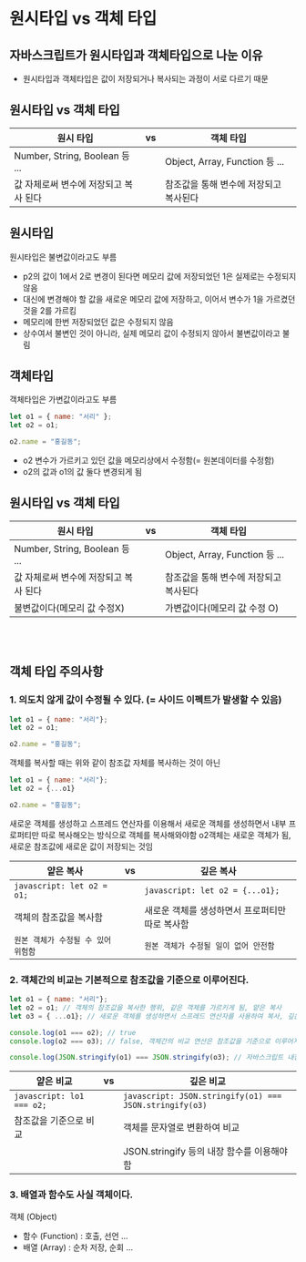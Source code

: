 # 원시타입 vs 객체 타입

## 자바스크립트가 원시타입과 객체타입으로 나눈 이유
- 원시타입과 객체타입은 값이 저장되거나 복사되는 과정이 서로 다르기 때문

## 원시타입 vs 객체 타입
| 원시 타입                         | vs | 객체 타입                         |
|----------------------------------|----|----------------------------------|
| Number, String, Boolean 등 ...   |    | Object, Array, Function 등 ...   |
| 값 자체로써 변수에 저장되고 복사 된다 |    | 참조값을 통해 변수에 저장되고 복사된다 |

## 원시타입
원시타입은 불변값이라고도 부름
- p2의 값이 1에서 2로 변경이 된다면 메모리 값에 저장되었던 1은 실제로는 수정되지 않음
- 대신에 변경해야 할 값을 새로운 메모리 값에 저장하고, 이어서 변수가 1을 가르켰던 것을 2를 가르킴
- 메모리에 한번 저장되었던 값은 수정되지 않음
- 상수여서 불변인 것이 아니라, 실제 메모리 값이 수정되지 않아서 불변값이라고 불림

## 객체타입
객체타입은 가변값이라고도 부름
```javascript
let o1 = { name: "서리" };
let o2 = o1;

o2.name = "홍길동";
```
- o2 변수가 가르키고 있던 값을 메모리상에서 수정함(= 원본데이터를 수정함)
- o2의 값과 o1의 값 둘다 변경되게 됨


## 원시타입 vs 객체 타입
| 원시 타입                         | vs | 객체 타입                         |
|----------------------------------|----|----------------------------------|
| Number, String, Boolean 등 ...   |    | Object, Array, Function 등 ...   |
| 값 자체로써 변수에 저장되고 복사 된다 |    | 참조값을 통해 변수에 저장되고 복사된다 |
| 불변값이다(메모리 값 수정X) |    | 가변값이다(메모리 값 수정 O) |

<br/>
<br/>

## 객체 타입 주의사항 

### 1. 의도치 않게 값이 수정될 수 있다. (= 사이드 이펙트가 발생할 수 있음)
```javascript
let o1 = { name: "서리"};
let o2 = o1;

o2.name = "홍길동";
```
객체를 복사할 때는 위와 같이 참조값 자체를 복사하는 것이 아닌

```javascript
let o1 = { name: "서리"};
let o2 = {...o1}

o2.name = "홍길동";
```
새로운 객체를 생성하고 스프레드 연산자를 이용해서 새로운 객체를 생성하면서 내부 프로퍼티만 따로 복사해오는 방식으로 객체를 복사해와야함
o2객체는 새로운 객체가 됨, 새로운 참조값에 새로운 값이 저장되는 것임


| 얕은 복사                      | vs | 깊은 복사                         |
|----------------------------------|----|----------------------------------|
| ```javascript: let o2 = o1;```  |    | ```javascript: let o2 = {...o1};```  |
| 객체의 참조값을 복사함 |    | 새로운 객체를 생성하면서 프로퍼티만 따로 복사함|
| `원본 객체가 수정될 수 있어 위험함` |    | `원본 객체가 수정될 일이 없어 안전함` |


### 2. 객체간의 비교는 기본적으로 참조값을 기준으로 이루어진다.
```javascript
let o1 = { name: "서리"};
let o2 = o1; // 객체의 참조값을 복사한 행위, 같은 객체를 가르키게 됨, 얕은 복사
let o3 = { ...o1}; // 새로운 객체를 생성하면서 스프레드 연산자를 사용하여 복사, 깊은 복사

console.log(o1 === o2); // true
console.log(o2 === o3); // false, 객체간의 비교 연산은 참조값을 기준으로 이루어지기 때문에 참조값이 달라 false가 출력이 됨

console.log(JSON.stringify(o1) === JSON.stringify(o3); // 자바스크립트 내장 함수, 객체를 문자열로 반환하는 기능
```

| 얕은 비교                      | vs | 깊은 비교                         |
|----------------------------------|----|----------------------------------|
| ```javascript: lo1 === o2;```  |    | ```javascript: JSON.stringify(o1) === JSON.stringify(o3)```  |
| 참조값을 기준으로 비교|    | 객체를 문자열로 변환하여 비교|
|  |    | JSON.stringify 등의 내장 함수를 이용해야 함 |


### 3. 배열과 함수도 사실 객체이다.
객체 (Object)
- 함수 (Function) : 호출, 선언 ...
- 배열 (Array) : 순차 저장, 순회 ...
   

